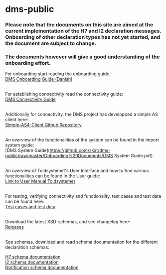 # dms-public

### Please note that the documents on this site are aimed at the current implementation of the H7 and I2 declaration messages. Onboarding of other declaration types has not yet started, and the document are subject to change.

### The documents however will give a good understanding of the onboarding effort.

For onboarding start reading the onboarding guide: <br/>
[DMS Onboarding Guide (Danish)](https://github.com/skat/dms-public/blob/master/Onboarding%20Documents/DMS%20Onboardingguide.pdf) <br/><br/>

For establishing connectivity read the connectivity guide: <br/>
[DMS Connectivity Guide](https://github.com/skat/dms-public/blob/master/Onboarding%20Documents/DMS%20Connectivity%20Guide.pdf) <br/><br/>

Additionally for connectivity, the DMS project has developped a simple AS client here: <br/>
[Simple-AS4-Client Github Repository](https://github.com/skat/simple-as4-client) <br/><br/>

An overview of the functionalities of the system can be found in the import system guide: <br/>
[DMS System Guide](https://github.com/skat/dms-public/raw/master/Onboarding%20Documents/DMS System Guide.pdf) <br/><br/>

An overview of Toldsystemet's User Interface and how to find various functionalities can be found in the User guide: <br/>
[Link to User Manual Toldsystemet](https://github.com/skat/dms-public/blob/master/Onboarding%20Documents/BrugerManual/BrugermanualToldsystemet.pdf) <br/><br/>

For testing, verifying connectivity and functionality, test cases and test data can be found here: <br/>
[Test cases and test data](https://skat.github.io/dms-public/test-data) <br/><br/>


Download the latest XSD-schemas, and see changelog here: <br/>
[Releases](https://github.com/skat/dms-public/releases/) <br/><br/>

See schemas, download and read schema documentation for the different declaration schemas: <br/>

[H7 schema documentation](https://github.com/skat/dms-public/tree/master/H7%20XSDs) <br/>
[I2 schema documentation](https://github.com/skat/dms-public/tree/master/I2%20XSDs) <br/>
[Notification schema documentation](https://github.com/skat/dms-public/tree/master/Notification%20XSDs) <br/>


